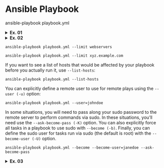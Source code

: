 # Ansible Playbook

ansible-playbook playbook.yml

<details><summary><b>Ex. 01</b></summary>

```
---
- hosts: all
  tasks:
  - name: Install Apache.
    command: yum install --quiet -y httpd httpd-devel
  - name: Copy configuration files.
    command: >
      cp httpd.conf /etc/httpd/conf/httpd.conf
  - command: >
      cp httpd-vhosts.conf /etc/httpd/conf/httpd-vhosts.conf
  - name: Start Apache and configure it to run at boot.
    command: service httpd start
  - command: chkconfig httpd on
```
</details>

<details><summary><b>Ex. 02</b></summary>

```
---
- hosts: all
  become: yes  //tells Ansible to run all the commands through sudo, so the commands will be run as the root user.

  tasks:
    - name: Install Apache.
      yum:
        name:
          - httpd
          - httpd-devel
        state: present  //We tell yum to make sure the packages are installed with state: present, but we could also use state: latest to ensure the latest version is installed, or state: absent to make sure the packages are not installed.
    - name: Copy configuration files.
      copy:
        src: "{{ item.src }}"
        dest: "{{ item.dest }}"
        owner: root
        group: root
        mode: 0644
      with_items:
        - src: httpd.conf
          dest: /etc/httpd/conf/httpd.conf
        - src: httpd-vhosts.conf
          dest: /etc/httpd/conf/httpd-vhosts.conf
    - name: Make sure Apache is started now and at boot.
      service: name=httpd state=started enabled=yes
```
</details>

```
ansible-playbook playbook.yml --limit webservers
```

```
ansible-playbook playbook.yml --limit xyz.example.com
```

If you want to see a list of hosts that would be affected by your playbook before you actually run it, use `--list-hosts`:

```
ansible-playbook playbook.yml --list-hosts
```

You can explicitly define a remote user to use for remote plays using the `--user (-u)` option:

```
ansible-playbook playbook.yml --user=johndoe
```

In some situations, you will need to pass along your sudo password to the remote
server to perform commands via sudo. In these situations, you’ll need use the
`--ask-become-pass (-K)` option. You can also explicitly force all tasks in a playbook
to use sudo with `--become (-b)`. Finally, you can define the sudo user for tasks run
via sudo (the default is root) with the `--become-user (-U)` option.

```
ansible-playbook playbook.yml --become --become-user=janedoe --ask-become-pass
```

<details><summary><b>Ex. 03</b></summary>

```  
---
- hosts: all
  become: yes

  vars_files:
    - vars.yml

  pre_tasks:
    - name: Update apt cache if needed.
      apt: update_cache=yes cache_valid_time=3600

  handlers:
    - name: restart apache
      service: name=apache2 state=restarted

  tasks:
    - name: Get software for apt repository management.
      apt:
        state: present
        name:
          - python3-apt
          - python3-pycurl

    - name: Add ondrej repository for later versions of PHP.
      apt_repository: repo='ppa:ondrej/php' update_cache=yes

    - name: "Install Apache, MySQL, PHP, and other dependencies."
      apt:
        state: present
        name:
          - acl
          - git
          - curl
          - unzip
          - sendmail
          - apache2
          - php8.2-common
          - php8.2-cli
          - php8.2-dev
          - php8.2-gd
          - php8.2-curl
          - php8.2-opcache
          - php8.2-xml
          - php8.2-mbstring
          - php8.2-pdo
          - php8.2-mysql
          - php8.2-apcu
          - libpcre3-dev
          - libapache2-mod-php8.2
          - python3-mysqldb
          - mysql-server

    - name: Disable the firewall (since this is for local dev only).
      service: name=ufw state=stopped

    - name: "Start Apache, MySQL, and PHP."
      service: "name={{ item }} state=started enabled=yes"
      with_items:
        - apache2
        - mysql

    - name: Enable Apache rewrite module (required for wordpress).
      apache2_module: name=rewrite state=present
      notify: restart apache

    - name: Add Apache virtualhost for wordpress.
      template:
        src: "templates/wordpress.test.conf.j2"
        dest: "/etc/apache2/sites-available/{{ domain }}.test.conf"
        owner: root
        group: root
        mode: 0644
      notify: restart apache

    - name: Enable the wordpress site.
      command: >
        a2ensite {{ domain }}.test
        creates=/etc/apache2/sites-enabled/{{ domain }}.test.conf
      notify: restart apache

    - name: Disable the default site.
      command: >
        a2dissite 000-default
        removes=/etc/apache2/sites-enabled/000-default.conf
      notify: restart apache

    - name: Adjust OpCache memory setting.
      lineinfile:
        dest: "/etc/php/8.2/apache2/conf.d/10-opcache.ini"
        regexp: "^opcache.memory_consumption"
        line: "opcache.memory_consumption = 96"
        state: present
      notify: restart apache

    - name: Create a MySQL database for wordpress.
      mysql_db: "db={{ domain }} state=present"

    - name: Create a MySQL user for wordpress.
      mysql_user:
        name: "{{ domain }}"
        password: "1234"
        priv: "{{ domain }}.*:ALL"
        host: localhost
        state: present

    - name: Download Composer installer.
      get_url:
        url: https://getcomposer.org/installer
        dest: /tmp/composer-installer.php
        mode: 0755

    - name: Run Composer installer.
      command: >
        php composer-installer.php
        chdir=/tmp
        creates=/usr/local/bin/composer

    - name: Move Composer into globally-accessible location.
      command: >
        mv /tmp/composer.phar /usr/local/bin/composer
        creates=/usr/local/bin/composer

    - name: Ensure wordpress directory exists.
      file:
        path: "{{ wordpress_core_path }}"
        state: directory
        owner: www-data
        group: www-data
```
</details>

